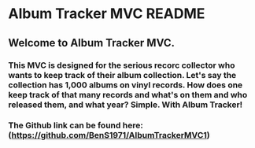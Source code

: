 # Album Tracker MVC README
## Welcome to Album Tracker MVC.

### This MVC is designed for the serious recorc collector who wants to keep track of their album collection. Let's say the collection has 1,000 albums on vinyl records. How does one keep track of that many records and what's on them and who released them, and what year? Simple. With Album Tracker!

### The Github link can be found here:(https://github.com/BenS1971/AlbumTrackerMVC1) 
